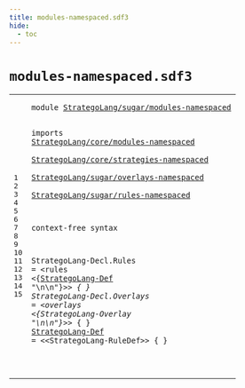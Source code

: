 ```yaml
---
title: modules-namespaced.sdf3
hide:
  - toc
---
```


# `modules-namespaced.sdf3`



[pdmosses/stratego/stratego.lang/src-gen/syntax/StrategoLang/sugar/modules-namespaced.sdf3]: https://github.com/pdmosses/stratego/blob/master/stratego.lang/src-gen/syntax/StrategoLang/sugar/modules-namespaced.sdf3 "The source file on GitHub"

<div class="sdf3"><table class="highlighttable"><tbody><tr><td class="linenos"><div class="linenodiv"><pre><span></span>1
2
3
4
5
6
7
8
9
10
11
12
13
14
15
</pre></div></td>
<td class="code"><pre><code><span class="keyword">module</span> <a href="../main-namespaced.sdf3#StrategoLang/sugar/modules-namespaced_224_261" id="StrategoLang/sugar/modules-namespaced_7_44" title="Referenced at ../main-namespaced.sdf3 line 8">StrategoLang/sugar/modules-namespaced</a>

<span class="keyword">imports</span>
  <a href="../../core/modules-namespaced.sdf3#StrategoLang/core/modules-namespaced_7_43" id="StrategoLang/core/modules-namespaced_56_92" title="Defined at ../../core/modules-namespaced.sdf3 line 1">StrategoLang/core/modules-namespaced</a>        
  <a href="../../core/strategies-namespaced.sdf3#StrategoLang/core/strategies-namespaced_7_46" id="StrategoLang/core/strategies-namespaced_96_135" title="Defined at ../../core/strategies-namespaced.sdf3 line 1">StrategoLang/core/strategies-namespaced</a>        
  <a href="../overlays-namespaced.sdf3#StrategoLang/sugar/overlays-namespaced_7_45" id="StrategoLang/sugar/overlays-namespaced_139_177" title="Defined at ../overlays-namespaced.sdf3 line 1">StrategoLang/sugar/overlays-namespaced</a>        
  <a href="../rules-namespaced.sdf3#StrategoLang/sugar/rules-namespaced_7_42" id="StrategoLang/sugar/rules-namespaced_181_216" title="Defined at ../rules-namespaced.sdf3 line 1">StrategoLang/sugar/rules-namespaced</a>

<span class="keyword">context-free syntax</span>

  <span id="StrategoLang-Decl_241_258" title="Not referenced locally, nor via imports">StrategoLang-Decl</span>.<span class="cons_Constructor"><span id="Rules_259_264" title="Not referenced locally, nor via imports">Rules</span></span> = &lt;<span class="cons_String">rules</span>
  &lt;{<a href="#StrategoLang-Def_393_409" id="StrategoLang-Def_278_294" title="Defined at line 15">StrategoLang-Def</a> <span class="cons_Lit">"\n\n"</span>}*&gt;&gt; { }
  <span id="StrategoLang-Decl_312_329" title="Not referenced locally, nor via imports">StrategoLang-Decl</span>.<span class="cons_Constructor"><span id="Overlays_330_338" title="Not referenced locally, nor via imports">Overlays</span></span> = &lt;<span class="cons_String">overlays</span>
  &lt;{StrategoLang-Overlay <span class="cons_Lit">"\n\n"</span>}*&gt;&gt; { }
  <a href="#StrategoLang-Def_278_294" id="StrategoLang-Def_393_409" title="Referenced at line 12">StrategoLang-Def</a> = &lt;&lt;StrategoLang-RuleDef&gt;&gt; { }

</code></pre></td></tr></tbody></table></div>